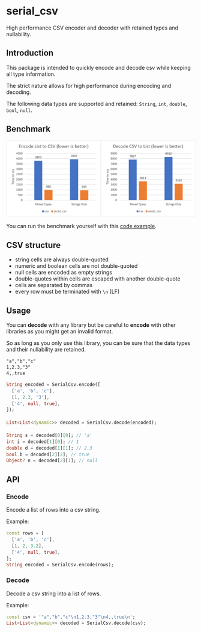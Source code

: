# serial_csv

High performance CSV encoder and decoder with retained types and nullability.

## Introduction

This package is intended to quickly encode and decode csv while keeping all type information.

The strict nature allows for high performance during encoding and decoding.

The following data types are supported and retained: `String`, `int`, `double`, `bool`, `null`.

## Benchmark

![benchmark](https://raw.githubusercontent.com/Tienisto/serial_csv/main/assets/benchmark.png)

You can run the benchmark yourself with this [code example](https://github.com/Tienisto/serial_csv/blob/main/example/benchmark.dart).

## CSV structure

- string cells are always double-quoted
- numeric and boolean cells are not double-quoted
- null cells are encoded as empty strings
- double-quotes within cells are escaped with another double-quote
- cells are separated by commas
- every row must be terminated with `\n` (LF)

## Usage

You can **decode** with any library but be careful to **encode** with other libraries as you might get an invalid format.

So as long as you only use this library, you can be sure that the data types and their nullability are retained.

```csv
"a","b","c"
1,2.3,"3"
4,,true
```

```dart
String encoded = SerialCsv.encode([
  ['a', 'b', 'c'],
  [1, 2.3, '3'],
  ['4', null, true],
]);

List<List<dynamic>> decoded = SerialCsv.decode(encoded);

String s = decoded[0][0]; // 'a'
int i = decoded[1][0]; // 1
double d = decoded[1][1]; // 2.3
bool b = decoded[2][2]; // true
Object? n = decoded[2][1]; // null
```

## API

### Encode

Encode a list of rows into a csv string.

Example:
```dart
const rows = [
  ['a', 'b', 'c'],
  [1, 2, 3.2],
  ['4', null, true],
];
String encoded = SerialCsv.encode(rows);
```

### Decode

Decode a csv string into a list of rows.

Example:
```dart
const csv = '"a","b","c"\n1,2.3,"3"\n4,,true\n';
List<List<dynamic>> decoded = SerialCsv.decode(csv);
```
